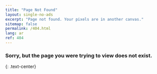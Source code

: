 ```yaml
---
title: "Page Not Found"
layout: single-no-ads
excerpt: "Page not found. Your pixels are in another canvas."
sitemap: false
permalink: /404.html
lang: ar
ref: 404
---
```


### Sorry, but the page you were trying to view does not exist.
{: .text-center}
